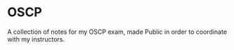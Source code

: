 # OSCP
A collection of notes for my OSCP exam, made Public in order to coordinate with my instructors.

